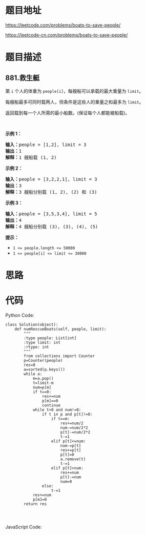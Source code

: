# 题目地址
https://leetcode.com/problems/boats-to-save-people/

https://leetcode-cn.com/problems/boats-to-save-people/
# 题目描述
## 881.救生艇
<p>第&nbsp;<code>i</code>&nbsp;个人的体重为&nbsp;<code>people[i]</code>，每艘船可以承载的最大重量为&nbsp;<code>limit</code>。</p>

<p>每艘船最多可同时载两人，但条件是这些人的重量之和最多为&nbsp;<code>limit</code>。</p>

<p>返回载到每一个人所需的最小船数。(保证每个人都能被船载)。</p>

<p>&nbsp;</p>

<p><strong>示例 1：</strong></p>

<pre><strong>输入：</strong>people = [1,2], limit = 3
<strong>输出：</strong>1
<strong>解释：</strong>1 艘船载 (1, 2)
</pre>

<p><strong>示例 2：</strong></p>

<pre><strong>输入：</strong>people = [3,2,2,1], limit = 3
<strong>输出：</strong>3
<strong>解释：</strong>3 艘船分别载 (1, 2), (2) 和 (3)
</pre>

<p><strong>示例 3：</strong></p>

<pre><strong>输入：</strong>people = [3,5,3,4], limit = 5
<strong>输出：</strong>4
<strong>解释：</strong>4 艘船分别载 (3), (3), (4), (5)</pre>

<p><strong>提示：</strong></p>

<ul>
	<li><code>1 &lt;=&nbsp;people.length &lt;= 50000</code></li>
	<li><code>1 &lt;= people[i] &lt;=&nbsp;limit &lt;= 30000</code></li>
</ul>

# 思路

# 代码
Python Code:

```
class Solution(object):
    def numRescueBoats(self, people, limit):
        """
        :type people: List[int]
        :type limit: int
        :rtype: int
        """
        from collections import Counter
        p=Counter(people)
        res=0
        a=sorted(p.keys())
        while a:
            m=a.pop()
            t=limit-m
            num=p[m]
            if t==0:
                res+=num
                p[m]==0
                continue
            while t>0 and num!=0:
                if t in p and p[t]!=0:
                    if t==m:
                        res+=num/2
                        num-=num/2*2
                        p[t]-=num/2*2
                        t-=1
                    elif p[t]<=num:
                        num-=p[t]
                        res+=p[t]
                        p[t]=0
                        a.remove(t)
                        t-=1
                    elif p[t]>num:
                        res+=num
                        p[t]-=num
                        num=0
                else:
                    t-=1
            res+=num
            p[m]=0
        return res




```
JavaScript Code:

```

```

